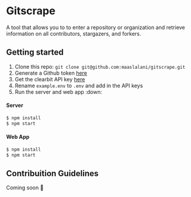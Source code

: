 
# Gitscrape

A tool that allows you to to enter a repository or organization and retrieve information on all contributors, stargazers, and forkers.




## Getting started

1) Clone this repo: `git clone git@github.com:maaslalani/gitscrape.git`
2) Generate a Github token [here](https://help.github.com/en/github/authenticating-to-github/creating-a-personal-access-token-for-the-command-line#creating-a-token)
3) Get the clearbit API key [here](https://dashboard.clearbit.com/api) 
4) Rename `example.env` to `.env` and add in the API keys
5) Run the server and web app :down:


#### Server

```bash
$ npm install
$ npm start
```

#### Web App

```bash
$ npm install
$ npm start
```


## Contribuition Guidelines
Coming soon :eyes: 
